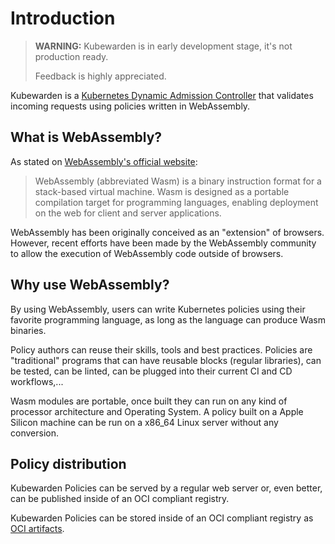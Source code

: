 # Introduction

> **WARNING:** Kubewarden is in early development stage, it's not production ready.
>
> Feedback is highly appreciated.

Kubewarden is a [Kubernetes Dynamic Admission
Controller](https://kubernetes.io/docs/reference/access-authn-authz/extensible-admission-controllers/)
that validates incoming requests using policies written in
WebAssembly.

## What is WebAssembly?

As stated on [WebAssembly's official
website](https://webassembly.org/):

> WebAssembly (abbreviated Wasm) is a binary instruction format for a
> stack-based virtual machine. Wasm is designed as a portable
> compilation target for programming languages, enabling deployment on
> the web for client and server applications.

WebAssembly has been originally conceived as an "extension" of
browsers. However, recent efforts have been made by the WebAssembly
community to allow the execution of WebAssembly code outside of
browsers.

## Why use WebAssembly?

By using WebAssembly, users can write Kubernetes policies using their
favorite programming language, as long as the language can produce
Wasm binaries.

Policy authors can reuse their skills, tools and best
practices. Policies are "traditional" programs that can have reusable
blocks (regular libraries), can be tested, can be linted, can be
plugged into their current CI and CD workflows,...

Wasm modules are portable, once built they can run on any kind of
processor architecture and Operating System. A policy built on a Apple
Silicon machine can be run on a x86_64 Linux server without any
conversion.

## Policy distribution

Kubewarden Policies can be served by a regular web server or, even
better, can be published inside of an OCI compliant registry.

Kubewarden Policies can be stored inside of an OCI compliant registry as
[OCI artifacts](https://github.com/opencontainers/artifacts).
